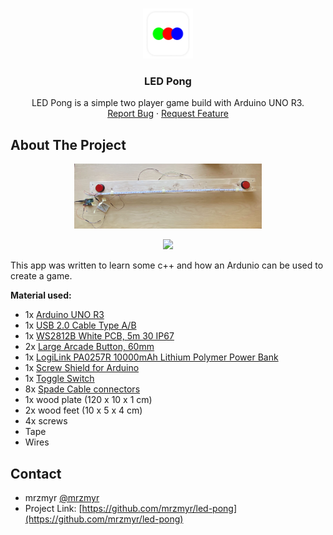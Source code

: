 <br />
<p align="center">
  <a href="https://github.com/mrzmyr/led-pong">
    <img src="./docs/icon.png" alt="Logo" width="80" height="80">
  </a>

  <h3 align="center">LED Pong</h3>

  <p align="center">
    LED Pong is a simple two player game build with Arduino UNO R3.
    <br />
    <a href="https://github.com/mrzmyr/led-pong/issues">Report Bug</a>
    ·
    <a href="https://github.com/mrzmyr/led-pong/issues">Request Feature</a>
  </p>
</p>

## About The Project

<p align="center">
  <img src="./docs/preview.jpeg" width="300px">
</p>
<p align="center" style="margin-top: 10px">
  <img src="./docs/preview.gif" width="200px">
</p>

This app was written to learn some c++ and how an Ardunio can be used to create a game.

**Material used:**

- 1x [Arduino UNO R3](https://store.arduino.cc/products/arduino-uno-rev3)
- 1x [USB 2.0 Cable Type A/B](https://store-usa.arduino.cc/products/usb-2-0-cable-type-a-b)
- 1x [WS2812B White PCB, 5m 30 IP67](https://www.aliexpress.com/item/2036819167.html?spm=a2g0o.order_detail.0.0.4d2f4c7fktNG4W)
- 2x [Large Arcade Button, 60mm](https://www.berrybase.de/bauelemente/schalter-taster/drucktaster/large-arcade-button-60mm-beleuchtet-40-led-12v-dc-41?c=81)
- 1x [LogiLink PA0257R 10000mAh Lithium Polymer Power Bank](https://www.amazon.de/gp/product/B08S78HKW4/ref=ppx_yo_dt_b_asin_image_o00_s00?ie=UTF8&psc=1)
- 1x [Screw Shield for Arduino](https://www.dold-mechatronik.de/Screw-Shield-for-Arduino)
- 1x [Toggle Switch](https://www.amazon.de/gp/product/B083NLCDQG/ref=ppx_yo_dt_b_asin_title_o02_s00?ie=UTF8&psc=1)
- 8x [Spade Cable connectors](https://www.amazon.de/gp/product/B084VKX2BP/ref=ppx_yo_dt_b_asin_title_o01_s00?ie=UTF8&psc=1)
- 1x wood plate (120 x 10 x 1 cm)
- 2x wood feet (10 x 5 x 4 cm)
- 4x screws
- Tape
- Wires

## Contact

- mrzmyr [@mrzmyr](https://twitter.com/mrzmyr)
- Project Link: [https://github.com/mrzmyr/led-pong](https://github.com/mrzmyr/led-pong)
